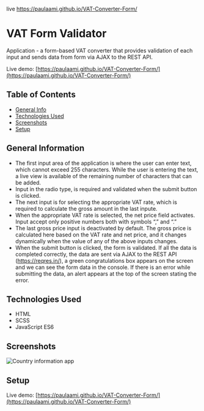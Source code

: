

live https://paulaami.github.io/VAT-Converter-Form/


# VAT Form Validator

Application - a form-based VAT converter that provides validation of each input and sends data from form via AJAX to the REST API.

Live demo: [https://paulaami.github.io/VAT-Converter-Form/](https://paulaami.github.io/VAT-Converter-Form/)


## Table of Contents
* [General Info](#general-information)
* [Technologies Used](#technologies-used)
* [Screenshots](#screenshots)
* [Setup](#setup)


## General Information
  
* The first input area of the application is where the user can enter text, which cannot exceed 255 characters. While the user is entering the text, a live view is available of   the remaining number of characters that can be added.
* Input in the radio type, is required and validated when the submit button is clicked.
* The next input is for selecting the appropriate VAT rate, which is required to calculate the gross amount in the last inpute. 
* When the appropriate VAT rate is selected, the net price field activates. Input accept only positive numbers both with symbols “,” and “.” 
* The last gross price input is deactivated by default. The gross price is calculated here based on the VAT rate and net price, and it changes dynamically when the value of any   of the above inputs changes.
* When the submit button is clicked, the form is validated. If all the data is completed correctly, the data are sent via AJAX to the REST API (https://reqres.in/),  a green       congratulations box appears on the screen and we can see the form data in the console.
  If there is an error while submitting the data, an alert appears at the top of the screen stating the error.



## Technologies Used

- HTML 
- SCSS
- JavaScript ES6


## Screenshots
![Country information app](./assets/images/screenshot.png)



## Setup
Live demo: [https://paulaami.github.io/VAT-Converter-Form/](https://paulaami.github.io/VAT-Converter-Form/)






